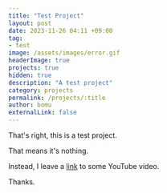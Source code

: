 ```yaml
---
title: "Test Project"
layout: post
date: 2023-11-26 04:11 +09:00
tag:
- test
image: /assets/images/error.gif
headerImage: true
projects: true
hidden: true
description: "A test project"
category: projects
permalink: /projects/:title
author: bomu
externalLink: false
---
```


That's right, this is a test project.

That means it's nothing.

Instead, I leave a [link](https://www.youtube.com/watch?v=dQw4w9WgXcQ) to some YouTube video.

Thanks.